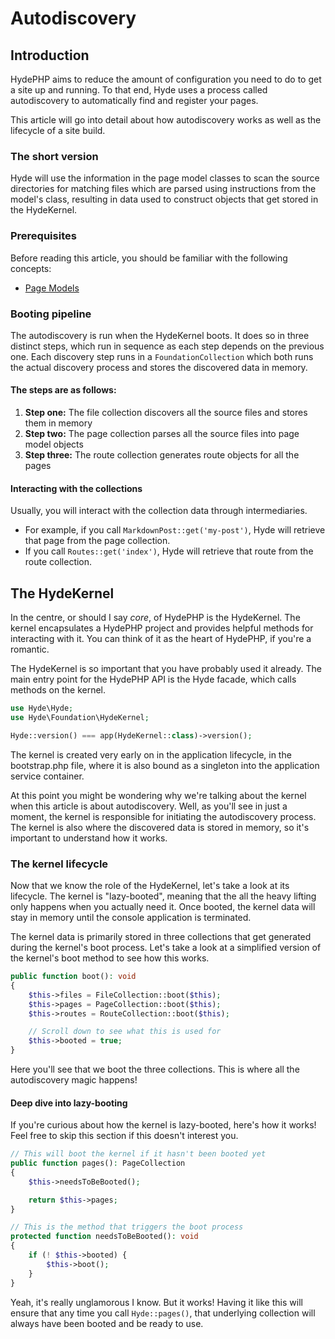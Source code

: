 # Autodiscovery

## Introduction

HydePHP aims to reduce the amount of configuration you need to do to get a site up and running.
To that end, Hyde uses a process called autodiscovery to automatically find and register your pages.

This article will go into detail about how autodiscovery works as well as the lifecycle of a site build.

### The short version

Hyde will use the information in the page model classes to scan the source directories for matching files which are
parsed using instructions from the model's class, resulting in data used to construct objects that get stored in the HydeKernel.

### Prerequisites

Before reading this article, you should be familiar with the following concepts:
-  [Page Models](page-models)


### Booting pipeline

The autodiscovery is run when the HydeKernel boots. It does so in three distinct steps, which run in sequence as each
step depends on the previous one. Each discovery step runs in a `FoundationCollection` which both runs the actual
discovery process and stores the discovered data in memory.

#### The steps are as follows:

1. **Step one:** The file collection discovers all the source files and stores them in memory
2. **Step two:** The page collection parses all the source files into page model objects
3. **Step three:** The route collection generates route objects for all the pages

#### Interacting with the collections

Usually, you will interact with the collection data through intermediaries.
* For example, if you call `MarkdownPost::get('my-post')`, Hyde will retrieve that page from the page collection.
* If you call `Routes::get('index')`, Hyde will retrieve that route from the route collection.

## The HydeKernel

In the centre, or should I say _core_, of HydePHP is the HydeKernel. The kernel encapsulates a HydePHP project and
provides helpful methods for interacting with it. You can think of it as the heart of HydePHP, if you're a romantic.

The HydeKernel is so important that you have probably used it already. The main entry point for the HydePHP
API is the Hyde facade, which calls methods on the kernel.

```php
use Hyde\Hyde;
use Hyde\Foundation\HydeKernel;

Hyde::version() === app(HydeKernel::class)->version();
```

The kernel is created very early on in the application lifecycle, in the bootstrap.php file, where it is also bound
as a singleton into the application service container.

At this point you might be wondering why we're talking about the kernel when this article is about autodiscovery.
Well, as you'll see in just a moment, the kernel is responsible for initiating the autodiscovery process.
The kernel is also where the discovered data is stored in memory, so it's important to understand how it works.

### The kernel lifecycle

Now that we know the role of the HydeKernel, let's take a look at its lifecycle. The kernel is "lazy-booted", meaning
that the all the heavy lifting only happens when you actually need it. Once booted, the kernel data will stay in memory
until the console application is terminated.

The kernel data is primarily stored in three collections that get generated during the kernel's boot process.
Let's take a look at a simplified version of the kernel's boot method to see how this works.

```php
public function boot(): void
{
    $this->files = FileCollection::boot($this);
    $this->pages = PageCollection::boot($this);
    $this->routes = RouteCollection::boot($this);

    // Scroll down to see what this is used for    
    $this->booted = true;
}
```

Here you'll see that we boot the three collections. This is where all the autodiscovery magic happens!

#### Deep dive into lazy-booting

If you're curious about how the kernel is lazy-booted, here's how it works!
Feel free to skip this section if this doesn't interest you.

```php
// This will boot the kernel if it hasn't been booted yet
public function pages(): PageCollection
{
    $this->needsToBeBooted();

    return $this->pages;
}

// This is the method that triggers the boot process
protected function needsToBeBooted(): void
{
    if (! $this->booted) {
        $this->boot();
    }
}
```

Yeah, it's really unglamorous I know. But it works! Having it like this will ensure that any time you call `Hyde::pages()`,
that underlying collection will always have been booted and be ready to use.
